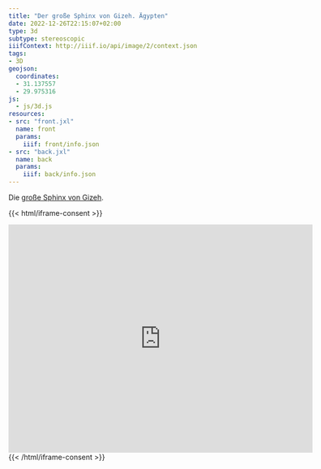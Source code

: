 ```yaml
---
title: "Der große Sphinx von Gizeh. Ägypten"
date: 2022-12-26T22:15:07+02:00
type: 3d
subtype: stereoscopic
iiifContext: http://iiif.io/api/image/2/context.json
tags:
- 3D
geojson:
  coordinates:
  - 31.137557
  - 29.975316
js:
  - js/3d.js
resources:
- src: "front.jxl"
  name: front
  params:
    iiif: front/info.json
- src: "back.jxl"
  name: back
  params:
    iiif: back/info.json
---
```


Die [große Sphinx von Gizeh](https://de.wikipedia.org/wiki/Gro%C3%9Fe_Sphinx_von_Gizeh).
<!--more-->
{{< html/iframe-consent >}}
<iframe src="https://www.google.com/maps/embed?pb=!4v1672600152111!6m8!1m7!1sCAoSLEFGMVFpcE5ldGlDNTlsX005WVpLb3RESXJwUUkxUkJZaFI5R0o1UGZ2UTFK!2m2!1d29.97502447346792!2d31.13772113301877!3f14.103558035166525!4f13.43456364311335!5f0.7820865974627469" width="600" height="450" style="border:0;" allowfullscreen="" loading="lazy" referrerpolicy="no-referrer-when-downgrade"></iframe>
{{< /html/iframe-consent >}}
